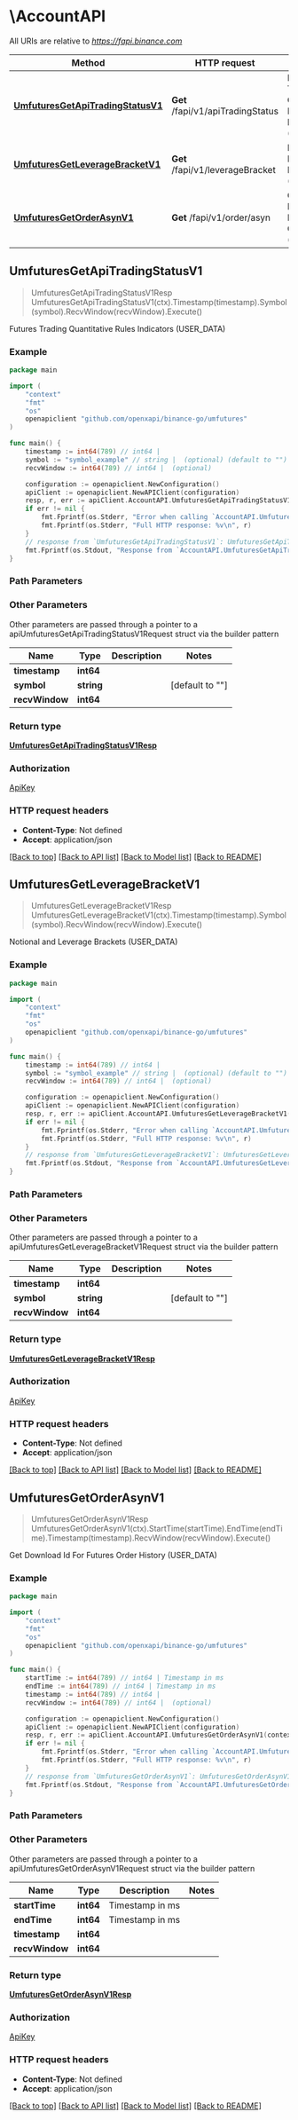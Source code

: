 # \AccountAPI

All URIs are relative to *https://fapi.binance.com*

Method | HTTP request | Description
------------- | ------------- | -------------
[**UmfuturesGetApiTradingStatusV1**](AccountAPI.md#UmfuturesGetApiTradingStatusV1) | **Get** /fapi/v1/apiTradingStatus | Futures Trading Quantitative Rules Indicators (USER_DATA)
[**UmfuturesGetLeverageBracketV1**](AccountAPI.md#UmfuturesGetLeverageBracketV1) | **Get** /fapi/v1/leverageBracket | Notional and Leverage Brackets (USER_DATA)
[**UmfuturesGetOrderAsynV1**](AccountAPI.md#UmfuturesGetOrderAsynV1) | **Get** /fapi/v1/order/asyn | Get Download Id For Futures Order History (USER_DATA)



## UmfuturesGetApiTradingStatusV1

> UmfuturesGetApiTradingStatusV1Resp UmfuturesGetApiTradingStatusV1(ctx).Timestamp(timestamp).Symbol(symbol).RecvWindow(recvWindow).Execute()

Futures Trading Quantitative Rules Indicators (USER_DATA)



### Example

```go
package main

import (
	"context"
	"fmt"
	"os"
	openapiclient "github.com/openxapi/binance-go/umfutures"
)

func main() {
	timestamp := int64(789) // int64 | 
	symbol := "symbol_example" // string |  (optional) (default to "")
	recvWindow := int64(789) // int64 |  (optional)

	configuration := openapiclient.NewConfiguration()
	apiClient := openapiclient.NewAPIClient(configuration)
	resp, r, err := apiClient.AccountAPI.UmfuturesGetApiTradingStatusV1(context.Background()).Timestamp(timestamp).Symbol(symbol).RecvWindow(recvWindow).Execute()
	if err != nil {
		fmt.Fprintf(os.Stderr, "Error when calling `AccountAPI.UmfuturesGetApiTradingStatusV1``: %v\n", err)
		fmt.Fprintf(os.Stderr, "Full HTTP response: %v\n", r)
	}
	// response from `UmfuturesGetApiTradingStatusV1`: UmfuturesGetApiTradingStatusV1Resp
	fmt.Fprintf(os.Stdout, "Response from `AccountAPI.UmfuturesGetApiTradingStatusV1`: %v\n", resp)
}
```

### Path Parameters



### Other Parameters

Other parameters are passed through a pointer to a apiUmfuturesGetApiTradingStatusV1Request struct via the builder pattern


Name | Type | Description  | Notes
------------- | ------------- | ------------- | -------------
 **timestamp** | **int64** |  | 
 **symbol** | **string** |  | [default to &quot;&quot;]
 **recvWindow** | **int64** |  | 

### Return type

[**UmfuturesGetApiTradingStatusV1Resp**](UmfuturesGetApiTradingStatusV1Resp.md)

### Authorization

[ApiKey](../README.md#ApiKey)

### HTTP request headers

- **Content-Type**: Not defined
- **Accept**: application/json

[[Back to top]](#) [[Back to API list]](../README.md#documentation-for-api-endpoints)
[[Back to Model list]](../README.md#documentation-for-models)
[[Back to README]](../README.md)


## UmfuturesGetLeverageBracketV1

> UmfuturesGetLeverageBracketV1Resp UmfuturesGetLeverageBracketV1(ctx).Timestamp(timestamp).Symbol(symbol).RecvWindow(recvWindow).Execute()

Notional and Leverage Brackets (USER_DATA)



### Example

```go
package main

import (
	"context"
	"fmt"
	"os"
	openapiclient "github.com/openxapi/binance-go/umfutures"
)

func main() {
	timestamp := int64(789) // int64 | 
	symbol := "symbol_example" // string |  (optional) (default to "")
	recvWindow := int64(789) // int64 |  (optional)

	configuration := openapiclient.NewConfiguration()
	apiClient := openapiclient.NewAPIClient(configuration)
	resp, r, err := apiClient.AccountAPI.UmfuturesGetLeverageBracketV1(context.Background()).Timestamp(timestamp).Symbol(symbol).RecvWindow(recvWindow).Execute()
	if err != nil {
		fmt.Fprintf(os.Stderr, "Error when calling `AccountAPI.UmfuturesGetLeverageBracketV1``: %v\n", err)
		fmt.Fprintf(os.Stderr, "Full HTTP response: %v\n", r)
	}
	// response from `UmfuturesGetLeverageBracketV1`: UmfuturesGetLeverageBracketV1Resp
	fmt.Fprintf(os.Stdout, "Response from `AccountAPI.UmfuturesGetLeverageBracketV1`: %v\n", resp)
}
```

### Path Parameters



### Other Parameters

Other parameters are passed through a pointer to a apiUmfuturesGetLeverageBracketV1Request struct via the builder pattern


Name | Type | Description  | Notes
------------- | ------------- | ------------- | -------------
 **timestamp** | **int64** |  | 
 **symbol** | **string** |  | [default to &quot;&quot;]
 **recvWindow** | **int64** |  | 

### Return type

[**UmfuturesGetLeverageBracketV1Resp**](UmfuturesGetLeverageBracketV1Resp.md)

### Authorization

[ApiKey](../README.md#ApiKey)

### HTTP request headers

- **Content-Type**: Not defined
- **Accept**: application/json

[[Back to top]](#) [[Back to API list]](../README.md#documentation-for-api-endpoints)
[[Back to Model list]](../README.md#documentation-for-models)
[[Back to README]](../README.md)


## UmfuturesGetOrderAsynV1

> UmfuturesGetOrderAsynV1Resp UmfuturesGetOrderAsynV1(ctx).StartTime(startTime).EndTime(endTime).Timestamp(timestamp).RecvWindow(recvWindow).Execute()

Get Download Id For Futures Order History (USER_DATA)



### Example

```go
package main

import (
	"context"
	"fmt"
	"os"
	openapiclient "github.com/openxapi/binance-go/umfutures"
)

func main() {
	startTime := int64(789) // int64 | Timestamp in ms
	endTime := int64(789) // int64 | Timestamp in ms
	timestamp := int64(789) // int64 | 
	recvWindow := int64(789) // int64 |  (optional)

	configuration := openapiclient.NewConfiguration()
	apiClient := openapiclient.NewAPIClient(configuration)
	resp, r, err := apiClient.AccountAPI.UmfuturesGetOrderAsynV1(context.Background()).StartTime(startTime).EndTime(endTime).Timestamp(timestamp).RecvWindow(recvWindow).Execute()
	if err != nil {
		fmt.Fprintf(os.Stderr, "Error when calling `AccountAPI.UmfuturesGetOrderAsynV1``: %v\n", err)
		fmt.Fprintf(os.Stderr, "Full HTTP response: %v\n", r)
	}
	// response from `UmfuturesGetOrderAsynV1`: UmfuturesGetOrderAsynV1Resp
	fmt.Fprintf(os.Stdout, "Response from `AccountAPI.UmfuturesGetOrderAsynV1`: %v\n", resp)
}
```

### Path Parameters



### Other Parameters

Other parameters are passed through a pointer to a apiUmfuturesGetOrderAsynV1Request struct via the builder pattern


Name | Type | Description  | Notes
------------- | ------------- | ------------- | -------------
 **startTime** | **int64** | Timestamp in ms | 
 **endTime** | **int64** | Timestamp in ms | 
 **timestamp** | **int64** |  | 
 **recvWindow** | **int64** |  | 

### Return type

[**UmfuturesGetOrderAsynV1Resp**](UmfuturesGetOrderAsynV1Resp.md)

### Authorization

[ApiKey](../README.md#ApiKey)

### HTTP request headers

- **Content-Type**: Not defined
- **Accept**: application/json

[[Back to top]](#) [[Back to API list]](../README.md#documentation-for-api-endpoints)
[[Back to Model list]](../README.md#documentation-for-models)
[[Back to README]](../README.md)


